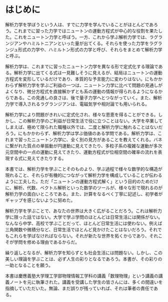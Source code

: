 # はじめに

解析力学を学ぼうという人は、すでに力学を学んでいることがほとんどであろう。これまでに習った力学ではニュートンの運動方程式が中心的な役割を果たした。これをニュートン力学と呼ぼう。一方、これから学ぶ解析力学では、ラグランジアンやハミルトニアンといった量が出てくる。それらを使った力学をラグランジュ形式の力学や、ハミルトン形式の力学と呼び、それらをまとめて解析力学と呼ぶ。

解析力学は、これまでに習ったニュートン力学を異なる形で定式化する理論である。解析力学に出てくる式は一見難しそうに見えるが、結局はニュートンの運動方程式を変形しているだけであり、本質的な予言能力に変わりはない。にもかかわらず解析力学を学ぶご利益の一つは、ニュートン力学に比べて問題の見通しがよくなり、微分方程式を直接解かずとも系の運動の情報が得られるようになるからである。この見通しの良さは、後で量子力学へとつながっていく。また、解析力学で導入されるラグランジアンは、電磁気学や相対論でも用いられる。


解析力学により問題がきれいに定式化され、様々な恩恵を得ることができる。しかし、この解析力学のご利益が日常生活で役に立つことはない。大学を卒業してしまえば、極めて限られた職種以外では、二度と解析力学に触れることはないだろう。にもかかわらず、解析力学は学ぶ価値のある学問である。解析力学は、これまで習ったニュートン力学に、全く別の見方があることを教えてくれる。バネに繋がれた質点の単振動が円運動に見えてきたり、多粒子系の複雑な運動が多次元空間中の一点の運動に見えてきたり、運動方程式が位相空間の確率の流れを表現する式に見えてきたりする。

本書では、解析力学を学ぶことそのものより、学ぶ過程で様々な数学的な構造が現れること、それらが有機的につながって解析力学を構成していることが伝わるように工夫した。ただ「ニュートンの運動方程式解く」という目的のためだけに、解析、代数、ベクトル解析といった数学のツールが、様々な形で現れるのが解析力学の面白いところである。また、計算をなるべく丁寧に記述し、初学者がギャップを感じないように努めた。

解析力学を学ぶことで、あなたの世界は大きく広がることだろう。これは解析力学に限った話ではない。大学で学ぶ学問のほとんどは日常生活には関係がない。なんなら中学、高校で学ぶことだって、ほとんど日常生活には使わない。例えば三角関数や微積分など、日常生活でほとんど見かけたことはないだろう。それでもこれらを学ばなければならない。それが新たな世界を拓くからであり、それこそが学問を修める理由であるからだ。

繰り返しとなるが、解析力学を知らずとも社会生活には問題ない。しかし、この美しい理論を学ぶことは、必ず人生の彩りとなるであろう。本書が、その彩りの一助となることを願う。

本書は慶應義塾大学理工学部物理情報工学科の講義「数理物理」という講義の講義ノートを元に執筆された。講義を受講した学生の皆さんには、多くの間違いを指摘していただいた。無論、まだ誤りが残っていれば、それは筆者の責任である。
